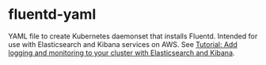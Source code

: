 # fluentd-yaml
YAML file to create Kubernetes daemonset that installs Fluentd. Intended for use with Elasticsearch and Kibana services on AWS. See [Tutorial: Add logging and monitoring to your cluster with Elasticsearch and Kibana](http://docs.heptio.com/content/tutorials/elastic.html).
